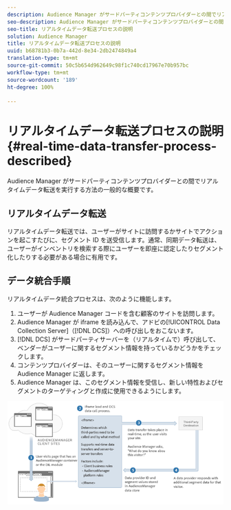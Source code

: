 ```yaml
---
description: Audience Manager がサードパーティコンテンツプロバイダーとの間でリアルタイムデータ転送を実行する方法の一般的な概要です。
seo-description: Audience Manager がサードパーティコンテンツプロバイダーとの間でリアルタイムデータ転送を実行する方法の一般的な概要です。
seo-title: リアルタイムデータ転送プロセスの説明
solution: Audience Manager
title: リアルタイムデータ転送プロセスの説明
uuid: b68781b3-0b7a-442d-8e34-2db2474849a4
translation-type: tm+mt
source-git-commit: 50c5b654d962649c98f1c740cd17967e70b957bc
workflow-type: tm+mt
source-wordcount: '189'
ht-degree: 100%

---
```



# リアルタイムデータ転送プロセスの説明{#real-time-data-transfer-process-described}

Audience Manager がサードパーティコンテンツプロバイダーとの間でリアルタイムデータ転送を実行する方法の一般的な概要です。

<!-- real-time-data-transfer-explained.xml -->

## リアルタイムデータ転送

リアルタイムデータ転送では、ユーザーがサイトに訪問するかサイトでアクションを起こすたびに、セグメント ID を送受信します。通常、同期データ転送は、ユーザーがインベントリを検索する際にユーザーを即座に認定したりセグメント化したりする必要がある場合に有用です。

## データ統合手順

リアルタイムデータ統合プロセスは、次のように機能します。

1. ユーザーが Audience Manager コードを含む顧客のサイトを訪問します。
1. Audience Manager が iframe を読み込んで、アドビの[!UICONTROL Data Collection Server]（[!DNL DCS]）への呼び出しをおこないます。
1. [!DNL DCS] がサードパーティサーバーを（リアルタイムで）呼び出して、ベンダーがユーザーに関するセグメント情報を持っているかどうかをチェックします。
1. コンテンツプロバイダーは、そのユーザーに関するセグメント情報を Audience Manager に返します。
1. Audience Manager は、このセグメント情報を受信し、新しい特性およびセグメントのターゲティングと作成に使用できるようにします。

![](assets/rt_reduce70.png)